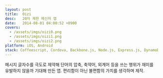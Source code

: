```yaml
---
layout: post
title:  Oizi
desc:   20자 제한 메신저 앱
date:   2014-08-01 04:00:52 +0900
covers:
  - /assets/imgs/oizi0.png
  - /assets/imgs/oizi1.png
  - /assets/imgs/oizi2.png
platform: iOS, Android
stack: Coffeescript, Cordova, Backbone.js, Node.js, Express.js, DynamoDB, Redis, Opsworks, EC2 
---
```

메시지 글자수를 극도로 제약해 단어의 압축, 축약어, 외계어 등을 쓰는 행위가 재미를 유발하지 않을까 기대해 만든 앱. 편리함이 아닌 불편함의 가치를 생각하며 제작.
